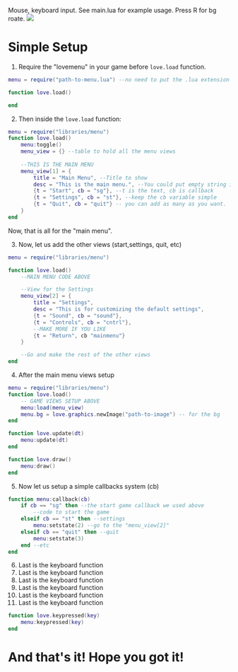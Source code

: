 Mouse, keyboard input.
See main.lua for example usage.
Press R for bg roate.
<img src="https://github.com/josefnpat/lovemenu/raw/master/screenshot.png" />



# Simple Setup

1. Require the "lovemenu" in your game before `love.load` function.
```lua
menu = require("path-to-menu.lua") --no need to put the .lua extension

function love.load()

end
```
2. Then inside the `love.load` function:
```lua
menu = require("libraries/menu")
function love.load()
	menu:toggle()
	menu_view = {} --table to hold all the menu views
	
	--THIS IS THE MAIN MENU
	menu_view[1] = {
		title = "Main Menu", --Title to show
		desc = "This is the main menu.", --You could put empty string if you dont want to show anything
		{t = "Start", cb = "sg"}, --t is the text, cb is callback
		{t = "Settings", cb = "st"}, --keep the cb variable simple
		{t = "Quit", cb = "quit"} -- you can add as many as you want.
	}
end
```
Now, that is all for the "main menu". 

3. Now, let us add the other views (start,settings, quit, etc)
```lua
menu = require("libraries/menu")

function love.load()
	--MAIN MENU CODE ABOVE

	--View for the Settings
	menu_view[2] = {
		title = "Settings",
		desc = "This is for customizing the default settings",
		{t = "Sound", cb = "sound"},
		{t = "Controls", cb = "cntrl"},
		--MAKE MORE IF YOU LIKE
		{t = "Return", cb "mainmenu"}
	}

	--Go and make the rest of the other views
end
```

4. After the main menu views setup
```lua
menu = require("libraries/menu")
function love.load()
	-- GAME VIEWS SETUP ABOVE
	menu:load(menu_view) 
	menu.bg = love.graphics.newImage("path-to-image") -- for the bg
end

function love.update(dt)
	menu:update(dt)
end

function love.draw()
	menu:draw() 
end
```

5. Now let us setup a simple callbacks system (cb)
```lua
function menu:callback(cb)
	if cb == "sg" then --the start game callback we used above
		--code to start the game
	elseif cb == "st" then --settings
		menu:setstate(2) --go to the "menu_view[2]"
	elseif cb == "quit" then --quit
		menu:setstate(3)
	end --etc
end
```
6. Last is the keyboard function
6. Last is the keyboard function
6. Last is the keyboard function
6. Last is the keyboard function
6. Last is the keyboard function
6. Last is the keyboard function
```lua
function love.keypressed(key)
	menu:keypressed(key)
end
```

# And that's it! Hope you got it!
























